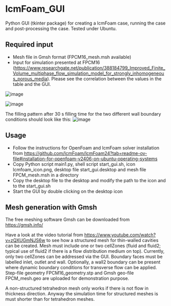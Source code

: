 # lcmFoam_GUI

Python GUI (tkinter package) for creating a lcmFoam case, running the case and post-processing the case.
Tested under Ubuntu.

## Required input
- Mesh file in Gmsh format (FPCM16_mesh.msh available)
- Input for simulation presented at FPCM16 (https://www.researchgate.net/publication/388184799_Improved_Finite_Volume_multiphase_flow_simulation_model_for_strongly_inhomogeneous_porous_media). Please see the correlation between the values in the table and the GUI.

![image](https://github.com/user-attachments/assets/d11f568d-5fb3-461a-b41c-584ba8b95eda)

![image](https://github.com/user-attachments/assets/f0e18c1b-2fec-4cf1-bf3d-c9abdee147af)

The filling pattern after 30 s filling time for the two different wall boundary conditions should look like this:
![image](https://github.com/user-attachments/assets/1a3ea238-bc08-4fc3-befb-2fb4a91bc5b0)



## Usage
- Follow the instructions for OpenFoam and lcmFoam solver installation from https://github.com/lcmFoam/lcmFoam24?tab=readme-ov-file#installation-for-openfoam-v2406-on-ubuntu-operating-systems 
- Copy Python script main1.py, shell script start_gui.sh, icon lcmfoam_icon.png, desktop file start_gui.desktop and mesh file FPCM_mesh.msh in a directory
- Copy the desktop file to the desktop and modify the path to the icon and to the start_gui.sh
- Start the GUI by double clicking on the desktop icon

## Mesh generation with Gmsh
The free meshing software Gmsh can be downloaded from https://gmsh.info/ 

Have a look at the video tutorial from https://www.youtube.com/watch?v=zQXUGmNJS6w to see how a structured mesh for thin-walled cavities can be created. Mesh must include one or two cellZones (fluid and fluid2; typical use of fluid2 if there is a flow distribution medium on top). Currently, only two cellZones can be addressed via the GUI. Boundary faces must be labelled inlet, outlet and wall. Optionally, a wall2 boundary can be present where dynamic boundary conditions for transverse flow can be applied. Step-file geometry FPCM16_geometry.stp and Gmsh geo-file FPCM_mesh.geo are uploaded for demonstration purpose.

A non-structured tetrahedron mesh only works if there is not flow in thickness direction. Anyway the simulation time for structured meshes is must shorter than for tetrahedron meshes.
